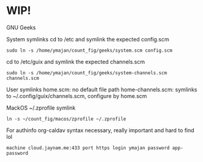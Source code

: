 # WIP!

GNU Geeks

System symlinks
cd to /etc and symlink the expected config.scm
```
sudo ln -s /home/ymajan/count_fig/geeks/system.scm config.scm
```

cd to /etc/guix and symlink the expected channels.scm
```
sudo ln -s /home/ymajan/count_fig/geeks/system-channels.scm channels.scm
```

User symlinks
home.scm: no default file path
home-channels.scm: symlinks to ~/.config/guix/channels.scm, configure by home.scm


MackOS
~/.zprofile symlink
```
ln -s ~/count_fig/macos/zprofile ~/.zprofile
```

For authinfo org-caldav syntax necessary, really important and hard to find lol

```
machine cloud.jaynam.me:433 port https login ymajan password app-password
```


